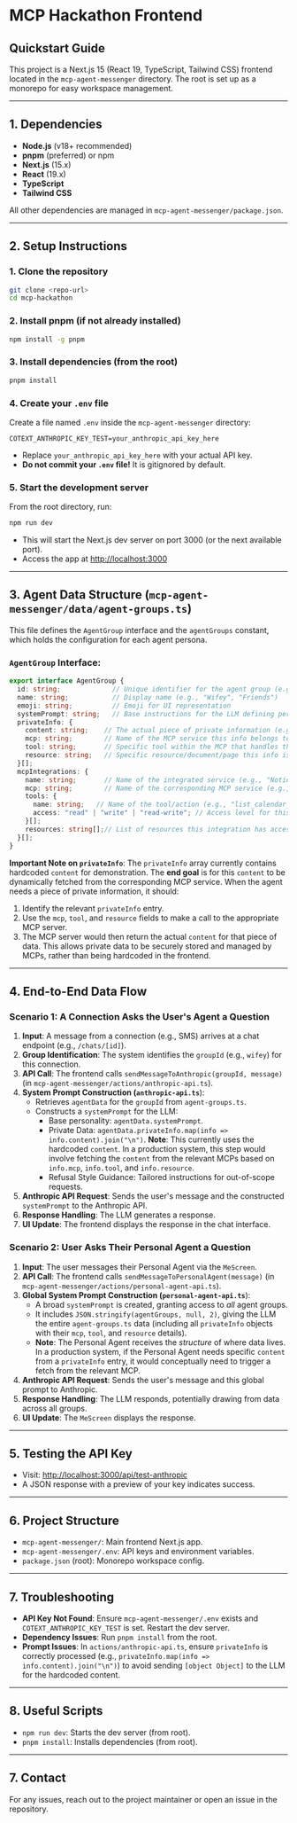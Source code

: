# MCP Hackathon Frontend

## Quickstart Guide

This project is a Next.js 15 (React 19, TypeScript, Tailwind CSS) frontend located in the `mcp-agent-messenger` directory. The root is set up as a monorepo for easy workspace management.

---

## 1. Dependencies
- **Node.js** (v18+ recommended)
- **pnpm** (preferred) or npm
- **Next.js** (15.x)
- **React** (19.x)
- **TypeScript**
- **Tailwind CSS**

All other dependencies are managed in `mcp-agent-messenger/package.json`.

---

## 2. Setup Instructions

### 1. Clone the repository
```bash
git clone <repo-url>
cd mcp-hackathon
```

### 2. Install pnpm (if not already installed)
```bash
npm install -g pnpm
```

### 3. Install dependencies (from the root)
```bash
pnpm install
```

### 4. Create your `.env` file
Create a file named `.env` inside the `mcp-agent-messenger` directory:

```
COTEXT_ANTHROPIC_KEY_TEST=your_anthropic_api_key_here
```
- Replace `your_anthropic_api_key_here` with your actual API key.
- **Do not commit your `.env` file!** It is gitignored by default.

### 5. Start the development server
From the root directory, run:
```bash
npm run dev
```
- This will start the Next.js dev server on port 3000 (or the next available port).
- Access the app at [http://localhost:3000](http://localhost:3000)

---

## 3. Agent Data Structure (`mcp-agent-messenger/data/agent-groups.ts`)

This file defines the `AgentGroup` interface and the `agentGroups` constant, which holds the configuration for each agent persona.

### `AgentGroup` Interface:
```typescript
export interface AgentGroup {
  id: string;             // Unique identifier for the agent group (e.g., "wifey", "friends")
  name: string;           // Display name (e.g., "Wifey", "Friends")
  emoji: string;          // Emoji for UI representation
  systemPrompt: string;   // Base instructions for the LLM defining personality and core tasks
  privateInfo: {
    content: string;    // The actual piece of private information (e.g., a safeword, an account number)
    mcp: string;        // Name of the MCP service this info belongs to (e.g., "Notion MCP")
    tool: string;       // Specific tool within the MCP that handles this info (e.g., "list_notion_pages")
    resource: string;   // Specific resource/document/page this info is tied to (e.g., "Health Tracker")
  }[];
  mcpIntegrations: {
    name: string;       // Name of the integrated service (e.g., "Notion", "Google Calendar")
    mcp: string;        // Name of the corresponding MCP service (e.g., "Notion MCP")
    tools: {
      name: string;   // Name of the tool/action (e.g., "list_calendar_events")
      access: "read" | "write" | "read-write"; // Access level for this tool
    }[];
    resources: string[];// List of resources this integration has access to (e.g., ["Family Calendar"])
  }[];
}
```
**Important Note on `privateInfo`**:
The `privateInfo` array currently contains hardcoded `content` for demonstration. The **end goal** is for this `content` to be dynamically fetched from the corresponding MCP service.
When the agent needs a piece of private information, it should:
1. Identify the relevant `privateInfo` entry.
2. Use the `mcp`, `tool`, and `resource` fields to make a call to the appropriate MCP server.
3. The MCP server would then return the actual `content` for that piece of data.
This allows private data to be securely stored and managed by MCPs, rather than being hardcoded in the frontend.

---

## 4. End-to-End Data Flow

### Scenario 1: A Connection Asks the User's Agent a Question

1.  **Input**: A message from a connection (e.g., SMS) arrives at a chat endpoint (e.g., `/chats/[id]`).
2.  **Group Identification**: The system identifies the `groupId` (e.g., `wifey`) for this connection.
3.  **API Call**: The frontend calls `sendMessageToAnthropic(groupId, message)` (in `mcp-agent-messenger/actions/anthropic-api.ts`).
4.  **System Prompt Construction (`anthropic-api.ts`**):
    *   Retrieves `agentData` for the `groupId` from `agent-groups.ts`.
    *   Constructs a `systemPrompt` for the LLM:
        *   Base personality: `agentData.systemPrompt`.
        *   Private Data: `agentData.privateInfo.map(info => info.content).join("\n")`. **Note**: This currently uses the hardcoded `content`. In a production system, this step would involve fetching the `content` from the relevant MCPs based on `info.mcp`, `info.tool`, and `info.resource`.
        *   Refusal Style Guidance: Tailored instructions for out-of-scope requests.
5.  **Anthropic API Request**: Sends the user's message and the constructed `systemPrompt` to the Anthropic API.
6.  **Response Handling**: The LLM generates a response.
7.  **UI Update**: The frontend displays the response in the chat interface.

### Scenario 2: User Asks Their Personal Agent a Question

1.  **Input**: The user messages their Personal Agent via the `MeScreen`.
2.  **API Call**: The frontend calls `sendMessageToPersonalAgent(message)` (in `mcp-agent-messenger/actions/personal-agent-api.ts`).
3.  **Global System Prompt Construction (`personal-agent-api.ts`**):
    *   A broad `systemPrompt` is created, granting access to *all* agent groups.
    *   It includes `JSON.stringify(agentGroups, null, 2)`, giving the LLM the entire `agent-groups.ts` data (including all `privateInfo` objects with their `mcp`, `tool`, and `resource` details).
    *   **Note**: The Personal Agent receives the *structure* of where data lives. In a production system, if the Personal Agent needs specific `content` from a `privateInfo` entry, it would conceptually need to trigger a fetch from the relevant MCP.
4.  **Anthropic API Request**: Sends the user's message and this global prompt to Anthropic.
5.  **Response Handling**: The LLM responds, potentially drawing from data across all groups.
6.  **UI Update**: The `MeScreen` displays the response.

---

## 5. Testing the API Key
- Visit: [http://localhost:3000/api/test-anthropic](http://localhost:3000/api/test-anthropic)
- A JSON response with a preview of your key indicates success.

---

## 6. Project Structure
- `mcp-agent-messenger/`: Main frontend Next.js app.
- `mcp-agent-messenger/.env`: API keys and environment variables.
- `package.json` (root): Monorepo workspace config.

---

## 7. Troubleshooting
- **API Key Not Found**: Ensure `mcp-agent-messenger/.env` exists and `COTEXT_ANTHROPIC_KEY_TEST` is set. Restart the dev server.
- **Dependency Issues**: Run `pnpm install` from the root.
- **Prompt Issues**: In `actions/anthropic-api.ts`, ensure `privateInfo` is correctly processed (e.g., `privateInfo.map(info => info.content).join("\n")`) to avoid sending `[object Object]` to the LLM for the hardcoded content.

---

## 8. Useful Scripts
- `npm run dev`: Starts the dev server (from root).
- `pnpm install`: Installs dependencies (from root).

---

## 7. Contact
For any issues, reach out to the project maintainer or open an issue in the repository.